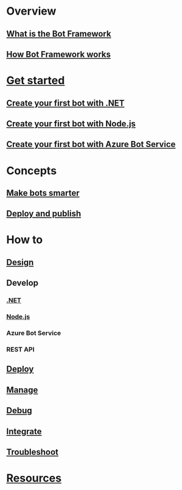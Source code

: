 # Overview
## [What is the Bot Framework](framework-overview.md)
## [How Bot Framework works](overview-how-bot-framework-works.md)
# [Get started](bot-framework-botbuilder-overview.md)
## [Create your first bot with .NET](~/dotnet/getstarted.md)
## [Create your first bot with Node.js](~/nodejs/getstarted.md)
## [Create your first bot with Azure Bot Service](~/azure-bot-service/getstarted.md)
# Concepts
## [Make bots smarter](~/intelligent-bots.md)
## [Deploy and publish](~/publish-bot-overview.md)
# How to
## [Design](design/TOC.md)
## Develop
### [.NET](dotnet/TOC.md)
### [Node.js](nodejs/TOC.md)
### Azure Bot Service
### REST API
## [Deploy](deploy/TOC.md)
## [Manage](manage/TOC.md)
## [Debug](debug/TOC.md)
## [Integrate](integrate/TOC.md)
## [Troubleshoot](troubleshoot/TOC.md)
# [Resources](resources/TOC.md)
